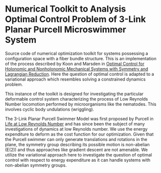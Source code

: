# Numerical Toolkit to Analysis Optimal Control Problem of 3-Link Planar Purcell Microswimmer System

Source code of numerical optimization toolkit for systems possessing a configuration space with a fiber bundle structure. This is an implementation of the process described by Koon and Marsden in [Optimal Control for Holonomic and Nonholonomic Mechanical Systems with Symmetry and Lagrangian Reduction](http://www.cds.caltech.edu/~koon/papers/optimalKM.pdf). Here the question of optimal control is adapted to a variational approach which resembles solving a constrained dynamics problem.

This instance of the toolkit is designed for investigating the particular deformable control system characterizing the process of Low Reynolds Number locomotion performed by microorganisms like the nematodes. This involves cyclic body undulations (wriggling).

The 3-Link Planar Purcell Swimmer Model was first proposed by Purcell in [Life at Low Reynolds Number](https://www.damtp.cam.ac.uk/user/gold/pdfs/purcell.pdf) and has since been the subject of many investigations of dynamics at low Reynolds number. We use the energy expenditure to deform as the cost function for our optimization. Given that the Purcell swimmer can only generate translations and rotations in the plane, the symmetry group describing its possible motion is non-abelian (E(2)) and thus approaches like gradient descent are not amenable. We utilize the variational approach here to investigate the question of optimal control with respect to energy expenditure as it can handle systems with non-abelian symmetry groups.